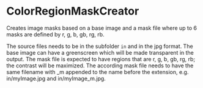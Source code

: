# ColorRegionMaskCreator
Creates image masks based on a base image and a mask file where up to 6 masks are defined by r, g, b, gb, rg, rb.

The source files needs to be in the subfolder `in` and in the jpg format.
The base image can have a greenscreen which will be made transparent in the output.
The mask file is expected to have regions that are r, g, b, gb, rg, rb; the contrast will be maximized.
The according mask file needs to have the same filename with _m appended to the name before the extension, e.g. in/myImage.jpg and in/myImage_m.jpg.